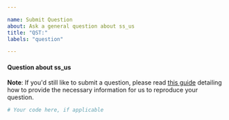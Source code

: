 ```yaml
---

name: Submit Question
about: Ask a general question about ss_us
title: "QST:"
labels: "question"

---
```


#### Question about ss_us

**Note**: If you'd still like to submit a question, please read [this guide](
https://matthewrocklin.com/blog/work/2018/02/28/minimal-bug-reports) detailing how to
provide the necessary information for us to reproduce your question.

```python
# Your code here, if applicable
```
